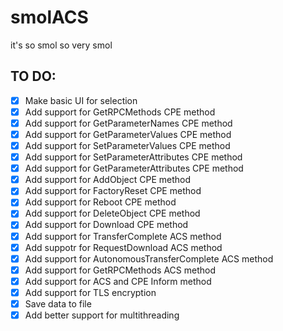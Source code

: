 # smolACS
it's so smol so very smol
## TO DO:
- [x] Make basic UI for selection
- [x] Add support for GetRPCMethods CPE method
- [x] Add support for GetParameterNames CPE method
- [x] Add support for GetParameterValues CPE method
- [x] Add support for SetParameterValues CPE method
- [x] Add support for SetParameterAttributes CPE method
- [x] Add support for GetParameterAttributes CPE method
- [x] Add support for AddObject CPE method
- [x] Add support for FactoryReset CPE method
- [x] Add support for Reboot CPE method
- [x] Add support for DeleteObject CPE method
- [x] Add support for Download CPE method
- [x] Add support for TransferComplete ACS method
- [x] Add suppotr for RequestDownload ACS method
- [x] Add support for AutonomousTransferComplete ACS method
- [x] Add support for GetRPCMethods ACS method
- [x] Add support for ACS and CPE Inform method
- [x] Add support for TLS encryption
- [x] Save data to file
- [x] Add better support for multithreading